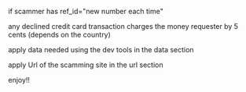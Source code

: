 if scammer has ref_id="new number each time"

any declined credit card transaction charges the money requester by 5 cents (depends on the country)

apply data needed using the dev tools in the data section

apply Url of the scamming site in the url section


enjoy!!
